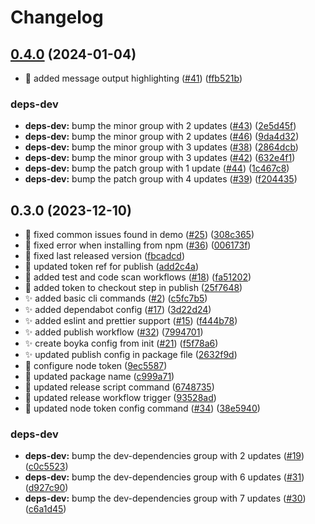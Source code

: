 # Changelog

## [0.4.0](https://github.com/BoykaFramework/boyka-cli/compare/0.3.0...0.4.0) (2024-01-04)


* :lipstick: added message output highlighting ([#41](https://github.com/BoykaFramework/boyka-cli/issues/41)) ([ffb521b](https://github.com/BoykaFramework/boyka-cli/commit/ffb521ba464e3ab668f3d360c4627cc7393bc13e))


### deps-dev

* **deps-dev:** bump the minor group with 2 updates ([#43](https://github.com/BoykaFramework/boyka-cli/issues/43)) ([2e5d45f](https://github.com/BoykaFramework/boyka-cli/commit/2e5d45f4648a9b2ef4ebc27a0f88210484f26ea3))
* **deps-dev:** bump the minor group with 2 updates ([#46](https://github.com/BoykaFramework/boyka-cli/issues/46)) ([9da4d32](https://github.com/BoykaFramework/boyka-cli/commit/9da4d32b44695c74b376d2f56d5ad16d9daaf1d0))
* **deps-dev:** bump the minor group with 3 updates ([#38](https://github.com/BoykaFramework/boyka-cli/issues/38)) ([2864dcb](https://github.com/BoykaFramework/boyka-cli/commit/2864dcb533dc3a1f24588d56298fe981b23c7806))
* **deps-dev:** bump the minor group with 3 updates ([#42](https://github.com/BoykaFramework/boyka-cli/issues/42)) ([632e4f1](https://github.com/BoykaFramework/boyka-cli/commit/632e4f15927c078515520c90c2db038f93876a9f))
* **deps-dev:** bump the patch group with 1 update ([#44](https://github.com/BoykaFramework/boyka-cli/issues/44)) ([1c467c8](https://github.com/BoykaFramework/boyka-cli/commit/1c467c8d7eae6839b1dd66ce3a794fda93236aed))
* **deps-dev:** bump the patch group with 4 updates ([#39](https://github.com/BoykaFramework/boyka-cli/issues/39)) ([f204435](https://github.com/BoykaFramework/boyka-cli/commit/f204435ad415cb6d0ec152c067678242eed088c7))

## 0.3.0 (2023-12-10)


* :bug: fixed common issues found in demo ([#25](https://github.com/BoykaFramework/boyka-cli/issues/25)) ([308c365](https://github.com/BoykaFramework/boyka-cli/commit/308c365203c33ebcae20e821359840cf1bd3d5df))
* :bug: fixed error when installing from npm ([#36](https://github.com/BoykaFramework/boyka-cli/issues/36)) ([006173f](https://github.com/BoykaFramework/boyka-cli/commit/006173f4da80293b5fce2665a3e94ba2dfc394b4))
* :bug: fixed last released version ([fbcadcd](https://github.com/BoykaFramework/boyka-cli/commit/fbcadcd0f5ccc1bf68dca88c57683b9532bb7867))
* :bug: updated token ref for publish ([add2c4a](https://github.com/BoykaFramework/boyka-cli/commit/add2c4a69f4fc0c0b33068cc48c3d3227747339e))
* :green_heart: added test and code scan workflows ([#18](https://github.com/BoykaFramework/boyka-cli/issues/18)) ([fa51202](https://github.com/BoykaFramework/boyka-cli/commit/fa51202ceb488f67cbdac4d20c27e01db9714391))
* :green_heart: added token to checkout step in publish ([25f7648](https://github.com/BoykaFramework/boyka-cli/commit/25f764820fe910a6d8e3dab5aa2a9a06c6f77e76))
* :sparkles: added basic cli commands ([#2](https://github.com/BoykaFramework/boyka-cli/issues/2)) ([c5fc7b5](https://github.com/BoykaFramework/boyka-cli/commit/c5fc7b5beabe10a18a8bae5a193bff0e166e9dd8))
* :sparkles: added dependabot config ([#17](https://github.com/BoykaFramework/boyka-cli/issues/17)) ([3d22d24](https://github.com/BoykaFramework/boyka-cli/commit/3d22d24453f56a1d04aee495e602e81c568277e8))
* :sparkles: added eslint and prettier support ([#15](https://github.com/BoykaFramework/boyka-cli/issues/15)) ([f444b78](https://github.com/BoykaFramework/boyka-cli/commit/f444b78ce9c2a5903f369851d9522af1e0731c4e))
* :sparkles: added publish workflow ([#32](https://github.com/BoykaFramework/boyka-cli/issues/32)) ([7994701](https://github.com/BoykaFramework/boyka-cli/commit/7994701937521d526fcba87d994b8263127ba40d))
* :sparkles: create boyka config from init ([#21](https://github.com/BoykaFramework/boyka-cli/issues/21)) ([f5f78a6](https://github.com/BoykaFramework/boyka-cli/commit/f5f78a6460cf5effe5410d40240366c65709f3e9))
* :sparkles: updated publish config in package file ([2632f9d](https://github.com/BoykaFramework/boyka-cli/commit/2632f9d3d92bd4b4aa22f08e6211a55dd0d199cb))
* :wrench: configure node token ([9ec5587](https://github.com/BoykaFramework/boyka-cli/commit/9ec5587af9ad8693464b0d275c16de04e0af7ed1))
* :wrench: updated package name ([c999a71](https://github.com/BoykaFramework/boyka-cli/commit/c999a7160b377604465473f3ec45433b2b934dc7))
* :wrench: updated release script command ([6748735](https://github.com/BoykaFramework/boyka-cli/commit/674873537a5b80f45b2ccacec37b3da15d1f9149))
* :wrench: updated release workflow trigger ([93528ad](https://github.com/BoykaFramework/boyka-cli/commit/93528adb8be929e34fd20f5071e35f8fbf735ae6))
* 🐛 updated node token config command ([#34](https://github.com/BoykaFramework/boyka-cli/issues/34)) ([38e5940](https://github.com/BoykaFramework/boyka-cli/commit/38e59409bad958cecd400b1a2aaf3c32c76d94d1))


### deps-dev

* **deps-dev:** bump the dev-dependencies group with 2 updates ([#19](https://github.com/BoykaFramework/boyka-cli/issues/19)) ([c0c5523](https://github.com/BoykaFramework/boyka-cli/commit/c0c55239932a369d2ee40e41a580ae1e6137b11d))
* **deps-dev:** bump the dev-dependencies group with 6 updates ([#31](https://github.com/BoykaFramework/boyka-cli/issues/31)) ([d927c90](https://github.com/BoykaFramework/boyka-cli/commit/d927c904cbc3b26a1261dc09341fdb725ae242d7))
* **deps-dev:** bump the dev-dependencies group with 7 updates ([#30](https://github.com/BoykaFramework/boyka-cli/issues/30)) ([c6a1d45](https://github.com/BoykaFramework/boyka-cli/commit/c6a1d457abf0a7742b09c19ce775964165acf643))
